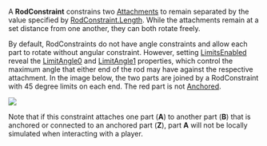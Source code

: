 A **RodConstraint** constrains two [Attachments](https://developer.roblox.com/en-us/api-reference/class/Attachment) to remain separated by the value specified by [RodConstraint.Length](https://developer.roblox.com/en-us/api-reference/property/RodConstraint/Length). While the attachments remain at a set distance from one another, they can both rotate freely.

By default, RodConstraints do not have angle constraints and allow each part to rotate without angular constraint. However, setting [LimitsEnabled](https://developer.roblox.com/en-us/api-reference/property/RodConstraint/LimitsEnabled) reveal the [LimitAngle0](https://developer.roblox.com/en-us/api-reference/property/RodConstraint/LimitAngle0) and [LimitAngle1](https://developer.roblox.com/en-us/api-reference/property/RodConstraint/LimitAngle1) properties, which control the maximum angle that either end of the rod may have against the respective attachment. In the image below, the two parts are joined by a RodConstraint with 45 degree limits on each end. The red part is not [Anchored](https://developer.roblox.com/en-us/api-reference/property/BasePart/Anchored).

![](https://developer.roblox.com/assets/60feee1161f38746a5779267/Screenshot_7.png)

Note that if this constraint attaches one part (**A**) to another part (**B**) that is anchored or connected to an anchored part (**Z**), part **A** will not be locally simulated when interacting with a player.
